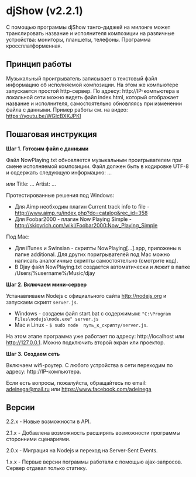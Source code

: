# djShow (v2.2.1)

С помощью программы djShow танго-диджей на милонге может транслировать название и исполнителя композиции на различные устройства: мониторы, планшеты, телефоны. Программа кроссплатформенная.

## Принцип работы

Музыкальный проигрыватель записывает в текстовый файл информацию об исполняемой композиции. На этом же компьютере запускается простой http-сервер. По адресу: http://IP-компьютера в локальной сети можно видеть файл index.html, который отображает название и исполнителя, самостоятельно обновляясь при изменении файла с данными. Пример работы см. на видео: https://youtu.be/WGIcBXKJPKI


## Пошаговая инструкция

**Шаг 1. Готовим файл с данными**

Файл NowPlaying.txt обновляется музыкальным проигрывателем при смене исполняемой композиции. Файл должен быть в кодировке UTF-8 и содержать следующую информацию:
    <title>...</title><artist>...</artist>

или
    Title: ...
    Artist: ...

Протестированные решения под Windows:
- Для Aimp необходим плагин Current track info to file - http://www.aimp.ru/index.php?do=catalog&rec_id=358
- Для Foobar2000 - плагин Now Playing Simple - http://skipyrich.com/wiki/Foobar2000:Now_Playing_Simple

Под Mac:
- Для iTunes и Swinsian - скрипты NowPlaying[...].app, приложены в папке additional. Для других поригрывателей под Mac можно написать аналогичные скрипты самостоятельно (смотрите код).
- В Djay файл NowPlaying.txt создается автоматически и лежит в папке /Users/%username%/Music/djay

**Шаг 2. Включаем мини-сервер**

Устанавливаем Nodejs с официального сайта http://nodejs.org и запускаем скрипт `server.js`.
- Windows - создаем файл start.bat с содержимым: `"C:\Program Files\nodejs\node.exe" server.js`
- Mac и Linux - `$ sudo node  путь_к_скрипту/server.js`.

На этом этапе программа уже работает по адресу: http://localhost или http://127.0.0.1. Можно подключить второй экран или проектор.

**Шаг 3. Создаем сеть**

Включаем wifi-роутер. С любого устройства в сети переходим по адресу: http://IP-компьютера.

Если есть вопросы, пожалуйста, обращайтесь по email: adeinega@mail.ru или https://www.facebook.com/adeinega


## Версии

2.2.x - Новые возможности в API.

2.1.x - Добавлена возможность расширять возможности программы сторонними сценариями.

2.0.x - Миграция на Nodejs и переход на Server-Sent Events.

1.x.x - Первые версии пограммы работали с помощью ajax-запросов. Сервер отдавал только статику.